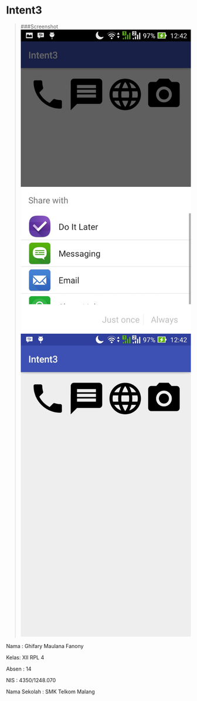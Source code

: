 # Intent3

>###Screenshot
>![Screenshot](https://github.com/Algifanony/Intent3/blob/master/3.jpg)
>![Screenshot](https://github.com/Algifanony/Intent3/blob/master/3.1.jpg)

Nama : Ghifary Maulana Fanony

Kelas: XII RPL 4

Absen : 14

NIS : 4350/1248.070

Nama Sekolah : SMK Telkom Malang

